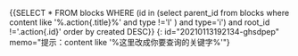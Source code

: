 {{SELECT * FROM blocks WHERE (id in (select parent_id from blocks where content like '%.action{.title}%' and type !='l' ) and type='i') and root_id !='.action{.id}' order by created DESC}}
{: id="20210113192134-ghsdpep" memo="提示：content like '%这里改成你要查询的关键字%'"}
